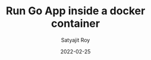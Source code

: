 ---
layout: post
title:  Run Go App inside a docker container
author: Satyajit Roy
date: 2022-02-25
image: '/assets/uploads/01-docker-golang.png'
redirect_to: 'https://towardsdev.com/run-golang-app-inside-a-docker-container-8cb6e64ae722/'
toc: true
---